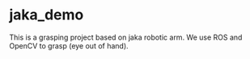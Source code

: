 # jaka_demo
This is a grasping project based on jaka robotic arm. We use ROS and OpenCV to grasp (eye out of hand).
 
 
 
